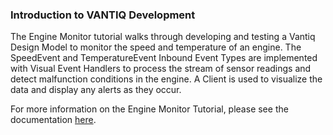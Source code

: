 ### Introduction to VANTIQ Development
The Engine Monitor tutorial walks through developing and testing a Vantiq Design Model to monitor the speed and temperature of an engine. The SpeedEvent and TemperatureEvent Inbound Event Types are implemented with Visual Event Handlers to process the stream of sensor readings and detect malfunction conditions in the engine. A Client is used to visualize the data and display any alerts as they occur.

For more information on the Engine Monitor Tutorial, please see the documentation [here](/docs/system/tutorials/tutorial/index.html).
